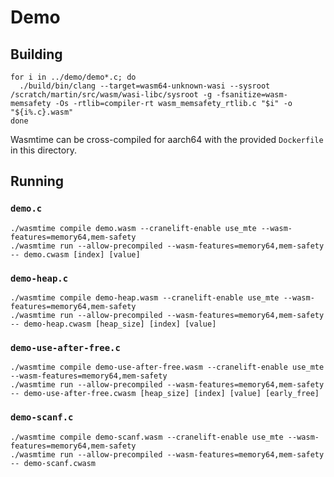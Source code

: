# Demo

## Building

```shell
for i in ../demo/demo*.c; do
  ./build/bin/clang --target=wasm64-unknown-wasi --sysroot /scratch/martin/src/wasm/wasi-libc/sysroot -g -fsanitize=wasm-memsafety -Os -rtlib=compiler-rt wasm_memsafety_rtlib.c "$i" -o "${i%.c}.wasm"
done
```

Wasmtime can be cross-compiled for aarch64 with the provided `Dockerfile` in this directory.

## Running

### `demo.c`

```shell
./wasmtime compile demo.wasm --cranelift-enable use_mte --wasm-features=memory64,mem-safety
./wasmtime run --allow-precompiled --wasm-features=memory64,mem-safety -- demo.cwasm [index] [value]
```

### `demo-heap.c`

```shell
./wasmtime compile demo-heap.wasm --cranelift-enable use_mte --wasm-features=memory64,mem-safety
./wasmtime run --allow-precompiled --wasm-features=memory64,mem-safety -- demo-heap.cwasm [heap_size] [index] [value]
```

### `demo-use-after-free.c`

```shell
./wasmtime compile demo-use-after-free.wasm --cranelift-enable use_mte --wasm-features=memory64,mem-safety
./wasmtime run --allow-precompiled --wasm-features=memory64,mem-safety -- demo-use-after-free.cwasm [heap_size] [index] [value] [early_free]
```

### `demo-scanf.c`

```shell
./wasmtime compile demo-scanf.wasm --cranelift-enable use_mte --wasm-features=memory64,mem-safety
./wasmtime run --allow-precompiled --wasm-features=memory64,mem-safety -- demo-scanf.cwasm
```
